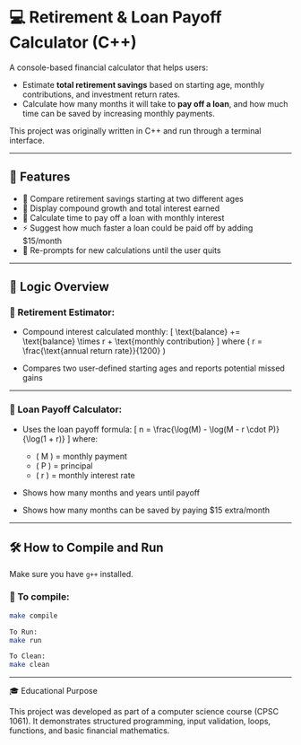 # 💻 Retirement & Loan Payoff Calculator (C++)

A console-based financial calculator that helps users:

- Estimate **total retirement savings** based on starting age, monthly contributions, and investment return rates.
- Calculate how many months it will take to **pay off a loan**, and how much time can be saved by increasing monthly payments.

This project was originally written in C++ and run through a terminal interface.

---

## 📂 Features

- 📆 Compare retirement savings starting at two different ages
- 💼 Display compound growth and total interest earned
- 💸 Calculate time to pay off a loan with monthly interest
- ⚡ Suggest how much faster a loan could be paid off by adding $15/month
- 🔁 Re-prompts for new calculations until the user quits

---

## 🧠 Logic Overview

### 🏦 Retirement Estimator:
- Compound interest calculated monthly:
  \[
  \text{balance} += \text{balance} \times r + \text{monthly contribution}
  \]
  where \( r = \frac{\text{annual return rate}}{1200} \)

- Compares two user-defined starting ages and reports potential missed gains

---

### 💸 Loan Payoff Calculator:
- Uses the loan payoff formula:
  \[
  n = \frac{\log(M) - \log(M - r \cdot P)}{\log(1 + r)}
  \]
  where:
  - \( M \) = monthly payment
  - \( P \) = principal
  - \( r \) = monthly interest rate

- Shows how many months and years until payoff
- Shows how many months can be saved by paying $15 extra/month

---

## 🛠 How to Compile and Run

Make sure you have `g++` installed.

### 🧪 To compile:

```bash
make compile

To Run:
make run

To Clean:
make clean
```
---

🎓 Educational Purpose

This project was developed as part of a computer science course (CPSC 1061).
It demonstrates structured programming, input validation, loops, functions, and basic financial mathematics.
